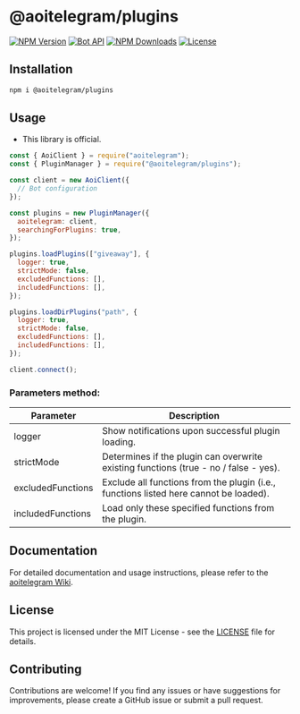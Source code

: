 # **@aoitelegram/plugins**

[![NPM Version](https://img.shields.io/npm/v/@aoitelegram/plugins)](https://www.npmjs.com/package/@aoitelegram/plugins)
[![Bot API](https://img.shields.io/badge/Bot%20API-v.7.1-00aced.svg?style=flat-square&logo=telegram)](https://core.telegram.org/bots/api)
[![NPM Downloads](https://img.shields.io/npm/dt/@aoitelegram/plugins.svg?maxAge=3600)](https://www.npmjs.com/package/@aoitelegram/plugins)
[![License](https://img.shields.io/npm/l/@aoitelegram/plugins)](https://github.com/aoitelegram/plugins/blob/main/LICENSE)

## Installation

```sh
npm i @aoitelegram/plugins
```

## Usage

- This library is official.

```js
const { AoiClient } = require("aoitelegram");
const { PluginManager } = require("@aoitelegram/plugins");

const client = new AoiClient({
  // Bot configuration
});

const plugins = new PluginManager({
  aoitelegram: client,
  searchingForPlugins: true,
});

plugins.loadPlugins(["giveaway"], {
  logger: true,
  strictMode: false,
  excludedFunctions: [],
  includedFunctions: [],
});

plugins.loadDirPlugins("path", {
  logger: true,
  strictMode: false,
  excludedFunctions: [],
  includedFunctions: [],
});

client.connect();
```

### Parameters method:

| Parameter         | Description                                                                           |
| ----------------- | ------------------------------------------------------------------------------------- |
| logger            | Show notifications upon successful plugin loading.                                    |
| strictMode        | Determines if the plugin can overwrite existing functions (true - no / false - yes).  |
| excludedFunctions | Exclude all functions from the plugin (i.e., functions listed here cannot be loaded). |
| includedFunctions | Load only these specified functions from the plugin.                                  |

## Documentation

For detailed documentation and usage instructions, please refer to the [aoitelegram Wiki](https://aoitelegram.vercel.app/).

## License

This project is licensed under the MIT License - see the [LICENSE](https://github.com/Sempai-07/@aoitelegram/plugins/LICENSE) file for details.

## Contributing

Contributions are welcome! If you find any issues or have suggestions for improvements, please create a GitHub issue or submit a pull request.
